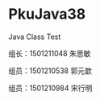 # PkuJava38
Java Class Test
<html>
<p>组长：1501211048 朱思敏</p>
<p>组员：1501210538 郭元歆</p>
<p>组员：1501210984 宋行明</p>
</html>

